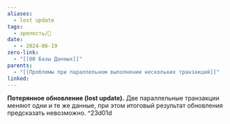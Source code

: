 ```yaml
---
aliases:
  - lost update
tags:
  - зрелость/🌱
date:
  - - 2024-06-19
zero-link:
  - "[[00 Базы Данных]]"
parents:
  - "[[Проблемы при параллельном выполнении нескольких транзакций]]"
linked:
---
```

**Потерянное обновление (lost update).** Две параллельные транзакции меняют одни и те же данные, при этом итоговый результат обновления предсказать невозможно. ^23d01d